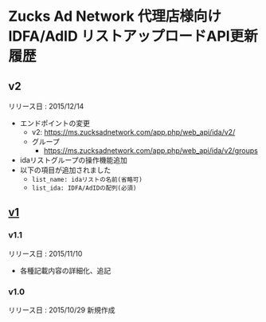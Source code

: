 # Zucks Ad Network 代理店様向けIDFA/AdID リストアップロードAPI更新履歴

## v2

リリース日 : 2015/12/14

* エンドポイントの変更
    * v2: https://ms.zucksadnetwork.com/app.php/web_api/ida/v2/
    * グループ
        * https://ms.zucksadnetwork.com/app.php/web_api/ida/v2/groups
* idaリストグループの操作機能追加
* 以下の項目が追加されました
    * `list_name: idaリストの名前(省略可)`
    * `list_ida: IDFA/AdIDの配列(必須)`

## [v1](./archives/v1/)
### v1.1
リリース日 : 2015/11/10
* 各種記載内容の詳細化、追記

### v1.0
リリース日 : 2015/10/29
新規作成

